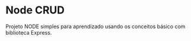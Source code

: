 # Node CRUD
Projeto NODE simples para aprendizado
usando os conceitos básico com biblioteca Express.
